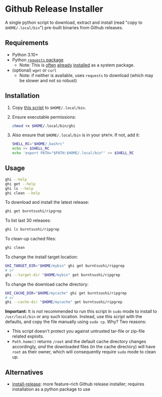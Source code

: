 # Github Release Installer

A single python script to download, extract and install (read "copy to `$HOME/.local/bin`") pre-built binaries from Github releases.

## Requirements

* Python 3.10+
* Python [`requests` package](https://pypi.org/project/requests/)
  * Note: This is [often](https://packages.debian.org/bookworm/python3-requests) [already](https://packages.ubuntu.com/noble/python3-requests) [installed](https://archlinux.org/packages/extra/any/python-requests/) as a system package.
* (optional) `wget` or `curl`
  * Note: if neither is available, uses `requests` to download (which may be slower and not so robust)

## Installation

1.  Copy [this script](./ghi) to `$HOME/.local/bin`.

1.  Ensure executable permissions:

    ```sh
    chmod +x $HOME/.local/bin/ghi
    ```

1.  Also ensure that `$HOME/.local/bin` is in your `$PATH`. If not, add it:

    ```sh
    SHELL_RC="$HOME/.bashrc"
    echo >> $SHELL_RC
    echo 'export PATH="$PATH:$HOME/.local/bin"' >> $SHELL_RC
    ```

## Usage

```sh
ghi --help
ghi get --help
ghi ls --help
ghi clean --help
```

To download and install the latest release:

```sh
ghi get burntsushi/ripgrep
```

To list last 30 releases:

```sh
ghi ls burntsushi/ripgrep
```

To clean-up cached files:

```sh
ghi clean
```

To change the install target location:

```sh
GHI_TARGET_DIR="$HOME/mybin" ghi get burntsushi/ripgrep
# or
ghi --target-dir "$HOME/mybin" get burntsushi/ripgrep
```

To change the download cache directory:

```sh
GHI_CACHE_DIR="$HOME/mycache" ghi get burntsushi/ripgrep
# or
ghi --cache-dir "$HOME/mycache" get burntsushi/ripgrep
```

**Important:** It is _not_ recommended to run this script in `sudo` mode to install to `/usr/local/bin` or any such location. Instead, use this script with the defaults, and copy the file manually using `sudo cp`. Why? Two reasons:

* This script doesn't protect you against untrusted tar-file or zip-file related exploits.
* `Path.home()` returns `/root` and the default cache directory changes accordingly, _and_ the downloaded files (in the cache directory) will have `root` as their owner, which will consequently require `sudo` mode to clean up.

## Alternatives

* [install-release](https://github.com/Rishang/install-release): more feature-rich Github release installer; requires installation as a python package to use
